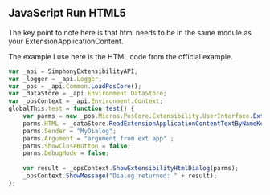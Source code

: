 ## JavaScript Run HTML5

The key point to note here is that html needs to be in the same module as your ExtensionApplicationContent.

The example I use here is the HTML code from the official example.

```javascript
var _api = SimphonyExtensibilityAPI;
var _logger = _api.Logger;
var _pos = _api.Common.LoadPosCore();
var _dataStore = _api.Environment.DataStore;
var _opsContext = _api.Environment.Context;
globalThis.test = function test() {
    var parms = new _pos.Micros.PosCore.Extensibility.UserInterface.ExtensibilityInPlaceHtmlDialogParameters();
    parms.HTML = _dataStore.ReadExtensionApplicationContentTextByNameKey(_opsContext.RvcID, "CustomHTMLDialogSample", "html");
    parms.Sender = "MyDialog";
    parms.Argument = "argument from ext app" ;
    parms.ShowCloseButton = false;
    parms.DebugMode = false;
           
    var result = _opsContext.ShowExtensibilityHtmlDialog(parms);
    _opsContext.ShowMessage("Dialog returned: " + result);
};

```

